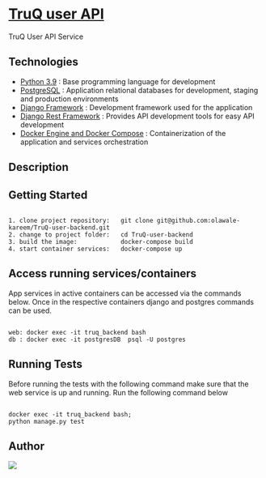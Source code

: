 # [TruQ user API](https://github.com/olawale-kareem/TruQ-user-backend)

TruQ User API Service

## Technologies

- [Python 3.9](https://python.org) : Base programming language for development
- [PostgreSQL](https://www.postgresql.org/) : Application relational databases for development, staging and production environments
- [Django Framework](https://www.djangoproject.com/) : Development framework used for the application
- [Django Rest Framework](https://www.django-rest-framework.org/) : Provides API development tools for easy API development
- [Docker Engine and Docker Compose](https://www.docker.com/) : Containerization of the application and services orchestration

## Description

## Getting Started

```docker

1. clone project repository:   git clone git@github.com:olawale-kareem/TruQ-user-backend.git
2. change to project folder:   cd TruQ-user-backend
3. build the image:            docker-compose build
4. start container services:   docker-compose up

```

## Access running services/containers

App services in active containers can be accessed via the commands below. Once in the respective containers django and postgres commands can be used.

```services

web: docker exec -it truq_backend bash
db : docker exec -it postgresDB  psql -U postgres

```

## Running Tests

Before running the tests with the following command make sure that the web service is up and running. Run the following command below

```web service

docker exec -it truq_backend bash;
python manage.py test

```

## Author

[![](https://github.com/olawale-kareem.png)](https://github.com/olawale-kareem)
